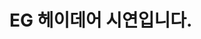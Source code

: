 # EG 헤이데어 시연입니다.

<script>
    window.ht_config = {
        appId : '5e5932f6-aafe-409d-af53-eeaf5706d7eb', 
        host : '[https://hey-there.io&#39](https://hey-there.io&#39);,
        resource : '[https://hey-there.io/hey-there-resource&#39](https://hey-there.io/hey-there-resource&#39);,
    };
</script>
<script defer="defer" src="[https://hey-there.io/hey-there-resource/ht-processor.js"></script](https://hey-there.io/hey-there-resource/ht-processor.js"></script)\>
